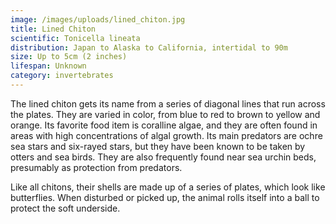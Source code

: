 ```yaml
---
image: /images/uploads/lined_chiton.jpg
title: Lined Chiton
scientific: Tonicella lineata
distribution: Japan to Alaska to California, intertidal to 90m
size: Up to 5cm (2 inches)
lifespan: Unknown
category: invertebrates
---
```


The lined chiton gets its name from a series of diagonal lines that run across the plates. They are varied in color, from blue to red to brown to yellow and orange. Its favorite food item is coralline algae, and they are often found in areas with high concentrations of algal growth. Its main predators are ochre sea stars and six-rayed stars, but they have been known to be taken by otters and sea birds. They are also frequently found near sea urchin beds, presumably as protection from predators.

Like all chitons, their shells are made up of a series of plates, which look like butterflies. When disturbed or picked up, the animal rolls itself into a ball to protect the soft underside.
